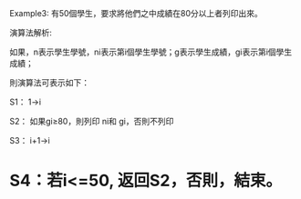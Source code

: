 
Example3: 有50個學生，要求將他們之中成績在80分以上者列印出來。

演算法解析:

如果，n表示學生學號，ni表示第i個學生學號；g表示學生成績，gi表示第i個學生成績；

則演算法可表示如下：

S1： 1→i

S2： 如果gi≥80，則列印 ni和 gi，否則不列印

S3： i+1→i

S4：若i<=50, 返回S2，否則，結束。
===========================================
